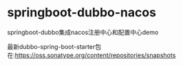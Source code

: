 # springboot-dubbo-nacos

springboot-dubbo集成nacos注册中心和配置中心demo

最新dubbo-spring-boot-starter包在:https://oss.sonatype.org/content/repositories/snapshots
